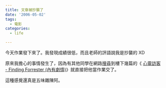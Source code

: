 ```yaml
---
title: 文章被抄襲了
date: '2006-05-02'
tags:
  - 電影
categories:
  - life

---
```

今天作業發下來了。我發現成績很低，而且老師的評語說我是抄襲的 XD  
  
原來我擔心的事情發生了，因為有其他同學在網路[搜尋](http://tw.search.yahoo.com/search?ei=UTF-8&p=%E5%BF%83%E9%9D%88%E8%A8%AA%E5%AE%A2+%E5%BF%83%E5%BE%97&pstart=1&fr=fp-tab-web-t&b=1)到樓下幾篇的《 [心靈訪客 - Finding Forrester (內有劇情)](http://yurenju.blogspot.com/2006/04/finding-forrester.html)》就直接把他當作業交了。  
  
這種感覺還真是五味雜陳阿。